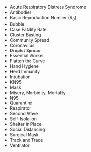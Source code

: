 - Acute Respiratory Distress Syndrome
- Antibodies
- Basic Reproduction Number (R<sub>0</sub>)
- Bubble
- Case Fatality Rate
- Cluster Busting
- Community Spread
- Coronavirus
- Droplet Spread
- Essential Worker
- Flatten the Curve
- Hand Hygiene
- Herd Immunity
- Intubation
- KN95
- Mask
- Misery, Morbidity, Mortality
- N95
- Quarantine
- Respirator
- Second Wave
- Self-Isolation
- Shelter in Place
- Social Distancing
- Surgical Mask
- Track and Trace
- Ventilator
